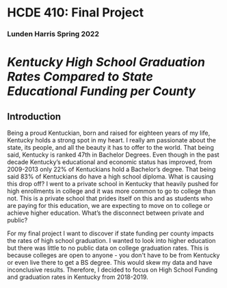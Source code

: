 # HCDE 410: Final Project
### Lunden Harris Spring 2022

# _Kentucky High School Graduation Rates Compared to State Educational Funding per County_

## Introduction

Being a proud Kentuckian, born and raised for eighteen years of my life, Kentucky holds a strong spot in my heart. I really am passionate about the state, its people, and all the beauty it has to offer to the world. That being said, Kentucky is ranked 47th in Bachelor Degrees. Even though in the past decade Kentucky’s educational and economic status has improved, from 2009-2013 only 22% of Kentuckians hold a Bachelor’s degree. That being said 83% of Kentuckians do have a high school diploma. What is causing this drop off? I went to a private school in Kentucky that heavily pushed for high enrollments in college and it was more common to go to college than not. This is a private school that prides itself on this and as students who are paying for this education, we are expecting to move on to college or achieve higher education. What’s the disconnect between private and public?

For my final project I want to discover if state funding per county impacts the rates of high school graduation. I wanted to look into higher education but there was little to no public data on college graduation rates. This is because colleges are open to anyone - you don't have to be from Kentucky or even live there to get a BS degree. This would skew my data and have inconclusive results. Therefore, I decided to focus on High School Funding and graduation rates in Kentucky from 2018-2019.